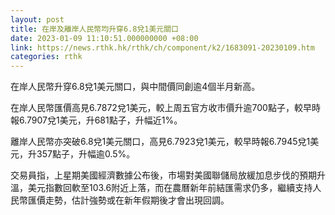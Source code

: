 ```yaml
---
layout: post
title: 在岸及離岸人民幣均升穿6.8兌1美元關口
date: 2023-01-09 11:10:51.000000000 +08:00
link: https://news.rthk.hk/rthk/ch/component/k2/1683091-20230109.htm
categories: rthk
---
```


在岸人民幣升穿6.8兌1美元關口，與中間價同創逾4個半月新高。

在岸人民幣匯價高見6.7872兌1美元，較上周五官方收市價升逾700點子，較早時報6.7907兌1美元，升681點子，升幅近1%。

離岸人民幣亦突破6.8兌1美元關口，高見6.7923兌1美元，較早時報6.7945兌1美元，升357點子，升幅逾0.5%。

交易員指，上星期美國經濟數據公布後，市場對美國聯儲局放緩加息步伐的預期升溫，美元指數回軟至103.6附近上落，而在農曆新年前結匯需求仍多，繼續支持人民幣匯價走勢，估計強勢或在新年假期後才會出現回調。
